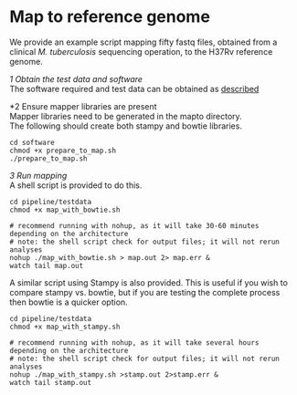 # Map to reference genome

We provide an example script mapping fifty fastq files, obtained from a clinical *M. tuberculosis* sequencing operation, to the H37Rv reference genome.  

*1 Obtain the test data and software*    
The software required and test data can be obtained as [described](Prerequisites.md)

*2 Ensure mapper libraries are present    
Mapper libraries need to be generated in the mapto directory.  
The following should create both stampy and bowtie libraries.  
  
```
cd software
chmod +x prepare_to_map.sh
./prepare_to_map.sh
```

*3 Run mapping*       
A shell script is provided to do this.  

```
cd pipeline/testdata
chmod +x map_with_bowtie.sh

# recommend running with nohup, as it will take 30-60 minutes depending on the architecture
# note: the shell script check for output files; it will not rerun analyses
nohup ./map_with_bowtie.sh > map.out 2> map.err &
watch tail map.out

```

A similar script using Stampy is also provided.  This is useful if you wish to compare stampy vs. bowtie,
but if you are testing the complete process then bowtie is a quicker option.
```
cd pipeline/testdata
chmod +x map_with_stampy.sh

# recommend running with nohup, as it will take several hours depending on the architecture
# note: the shell script check for output files; it will not rerun analyses
nohup ./map_with_stampy.sh >stamp.out 2>stamp.err &
watch tail stamp.out

```





